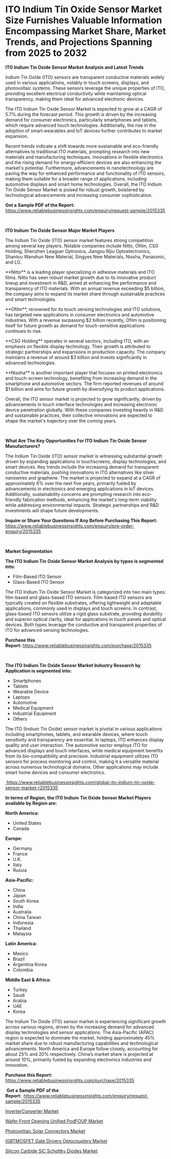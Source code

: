<p><h1>ITO Indium Tin Oxide Sensor Market Size Furnishes Valuable Information Encompassing Market Share, Market Trends, and Projections Spanning from 2025 to 2032</h1></p><p><strong>ITO Indium Tin Oxide Sensor Market Analysis and Latest Trends</strong></p>
<p><p>Indium Tin Oxide (ITO) sensors are transparent conductive materials widely used in various applications, notably in touch screens, displays, and photovoltaic systems. These sensors leverage the unique properties of ITO, providing excellent electrical conductivity while maintaining optical transparency, making them ideal for advanced electronic devices.</p><p>The ITO Indium Tin Oxide Sensor Market is expected to grow at a CAGR of 5.7% during the forecast period. This growth is driven by the increasing demand for consumer electronics, particularly smartphones and tablets, which require advanced touch technologies. Additionally, the rise in the adoption of smart wearables and IoT devices further contributes to market expansion. </p><p>Recent trends indicate a shift towards more sustainable and eco-friendly alternatives to traditional ITO materials, prompting research into new materials and manufacturing techniques. Innovations in flexible electronics and the rising demand for energy-efficient devices are also enhancing the market's potential. Furthermore, advancements in nanotechnology are paving the way for enhanced performance and functionality of ITO sensors, making them suitable for a broader range of applications, including automotive displays and smart home technologies. Overall, the ITO Indium Tin Oxide Sensor Market is poised for robust growth, bolstered by technological advancements and increasing consumer sophistication.</p></p>
<p><strong>Get a Sample PDF of the Report:&nbsp;</strong> <a href="https://www.reliablebusinessinsights.com/enquiry/request-sample/2015335?utm_campaign=950&utm_medium=2&utm_source=Github&utm_content=ia&utm_term=17012025&utm_id=ito-indium-tin-oxide-sensor">https://www.reliablebusinessinsights.com/enquiry/request-sample/2015335</a></p>
<p>&nbsp;</p>
<p><strong>ITO Indium Tin Oxide Sensor Major Market Players</strong></p>
<p><p>The Indium Tin Oxide (ITO) sensor market features strong competition among several key players. Notable companies include Nitto, Ofilm, CSG Holding, Shenzhen Leaguer Optronics, Jiangsu Rijiu Optoelectronics, Shantou Wanshun New Material, Singyes New Materials, Nissha, Panasonic, and LG. </p><p>**Nitto** is a leading player specializing in adhesive materials and ITO films. Nitto has seen robust market growth due to its innovative product lineup and investment in R&D, aimed at enhancing the performance and transparency of ITO materials. With an annual revenue exceeding $5 billion, the company aims to expand its market share through sustainable practices and smart technologies.</p><p>**Ofilm**, renowned for its touch sensing technologies and ITO solutions, has targeted new applications in consumer electronics and automotive industries. With a revenue surpassing $2 billion recently, Ofilm is positioning itself for future growth as demand for touch-sensitive applications continues to rise.</p><p>**CSG Holding** operates in several sectors, including ITO, with an emphasis on flexible display technology. Their growth is attributed to strategic partnerships and expansions in production capacity. The company maintains a revenue of around $3 billion and invests significantly in advanced technologies.</p><p>**Nissha** is another important player that focuses on printed electronics and touch-screen technology, benefiting from increasing demand in the smartphone and automotive sectors. The firm reported revenues of around $1 billion and aims for future growth by diversifying its product applications.</p><p>Overall, the ITO sensor market is projected to grow significantly, driven by advancements in touch interface technologies and increasing electronic device penetration globally. With these companies investing heavily in R&D and sustainable practices, their collective innovations are expected to shape the market's trajectory over the coming years.</p></p>
<p>&nbsp;</p>
<p><strong>What Are The Key Opportunities For ITO Indium Tin Oxide Sensor Manufacturers?</strong></p>
<p><p>The Indium Tin Oxide (ITO) sensor market is witnessing substantial growth driven by expanding applications in touchscreens, display technologies, and smart devices. Key trends include the increasing demand for transparent conductive materials, pushing innovations in ITO alternatives like silver nanowires and graphene. The market is projected to expand at a CAGR of approximately 6% over the next five years, primarily fueled by advancements in electronics and emerging applications in IoT devices. Additionally, sustainability concerns are prompting research into eco-friendly fabrication methods, enhancing the market's long-term viability while addressing environmental impacts. Strategic partnerships and R&D investments will shape future developments.</p></p>
<p><strong>Inquire or Share Your Questions If Any Before Purchasing This Report:</strong> <a href="https://www.reliablebusinessinsights.com/enquiry/pre-order-enquiry/2015335?utm_campaign=950&utm_medium=2&utm_source=Github&utm_content=ia&utm_term=17012025&utm_id=ito-indium-tin-oxide-sensor">https://www.reliablebusinessinsights.com/enquiry/pre-order-enquiry/2015335</a></p>
<p>&nbsp;</p>
<p><strong>Market Segmentation</strong></p>
<p><strong>The ITO Indium Tin Oxide Sensor Market Analysis by types is segmented into:</strong></p>
<p><ul><li>Film-Based ITO Sensor</li><li>Glass-Based ITO Sensor</li></ul></p>
<p><p>The ITO Indium Tin Oxide Sensor Market is categorized into two main types: film-based and glass-based ITO sensors. Film-based ITO sensors are typically created on flexible substrates, offering lightweight and adaptable applications, commonly used in displays and touch screens. In contrast, glass-based ITO sensors utilize a rigid glass substrate, providing durability and superior optical clarity, ideal for applications in touch panels and optical devices. Both types leverage the conductive and transparent properties of ITO for advanced sensing technologies.</p></p>
<p><strong>Purchase this Report:&nbsp;</strong><a href="https://www.reliablebusinessinsights.com/purchase/2015335?utm_campaign=950&utm_medium=2&utm_source=Github&utm_content=ia&utm_term=17012025&utm_id=ito-indium-tin-oxide-sensor">https://www.reliablebusinessinsights.com/purchase/2015335</a></p>
<p>&nbsp;</p>
<p><strong>The ITO Indium Tin Oxide Sensor Market Industry Research by Application is segmented into:</strong></p>
<p><ul><li>Smartphones</li><li>Tablets</li><li>Wearable Device</li><li>Laptops</li><li>Automotive</li><li>Medical Equipment</li><li>Industrial Equipment</li><li>Others</li></ul></p>
<p><p>The ITO (Indium Tin Oxide) sensor market is pivotal in various applications including smartphones, tablets, and wearable devices, where touch sensitivity and transparency are essential. In laptops, ITO enhances display quality and user interaction. The automotive sector employs ITO for advanced displays and touch interfaces, while medical equipment benefits from its bio-compatibility and precision. Industrial equipment utilizes ITO sensors for process monitoring and control, making it a versatile material across numerous technological domains. Other applications may include smart home devices and consumer electronics.</p></p>
<p><a href="https://www.reliablebusinessinsights.com/global-ito-indium-tin-oxide-sensor-market-r2015335?utm_campaign=950&utm_medium=2&utm_source=Github&utm_content=ia&utm_term=17012025&utm_id=ito-indium-tin-oxide-sensor">&nbsp;https://www.reliablebusinessinsights.com/global-ito-indium-tin-oxide-sensor-market-r2015335</a></p>
<p><strong>In terms of Region, the ITO Indium Tin Oxide Sensor Market Players available by Region are:</strong></p>
<p>
    <p> <strong> North America: </strong>
        <ul>
            <li>United States</li>
            <li>Canada</li>
        </ul>
        </p> 
    <p> <strong> Europe: </strong>
        <ul>
            <li>Germany</li>
            <li>France</li>
            <li>U.K.</li>
            <li>Italy</li>
            <li>Russia</li>
        </ul>
        </p> 
    <p> <strong> Asia-Pacific: </strong>
        <ul>
            <li>China</li>
            <li>Japan</li>
            <li>South Korea</li>
            <li>India</li>
            <li>Australia</li>
            <li>China Taiwan</li>
            <li>Indonesia</li>
            <li>Thailand</li>
            <li>Malaysia</li>
        </ul>
        </p> 
    <p> <strong> Latin America: </strong>
        <ul>
            <li>Mexico</li>
            <li>Brazil</li>
            <li>Argentina Korea</li>
            <li>Colombia</li>
        </ul>
        </p> 
    <p> <strong> Middle East & Africa: </strong>
        <ul>
            <li>Turkey</li>
            <li>Saudi</li>
            <li>Arabia</li>
            <li>UAE</li>
            <li>Korea</li>
        </ul>
    </p>
    </p>
<p><p>The Indium Tin Oxide (ITO) sensor market is experiencing significant growth across various regions, driven by the increasing demand for advanced display technologies and sensor applications. The Asia-Pacific (APAC) region is expected to dominate the market, holding approximately 45% market share due to robust manufacturing capabilities and technological advancements. North America and Europe follow closely, accounting for about 25% and 20% respectively. China’s market share is projected at around 10%, primarily fueled by expanding electronics industries and innovation.</p></p>
<p><strong>Purchase this Report: </strong><a href="https://www.reliablebusinessinsights.com/purchase/2015335?utm_campaign=950&utm_medium=2&utm_source=Github&utm_content=ia&utm_term=17012025&utm_id=ito-indium-tin-oxide-sensor">https://www.reliablebusinessinsights.com/purchase/2015335</a></p>
<p>&nbsp;<strong>Get a Sample PDF of the Report:&nbsp;&nbsp;</strong><a href="https://www.reliablebusinessinsights.com/enquiry/request-sample/2015335?utm_campaign=950&utm_medium=2&utm_source=Github&utm_content=ia&utm_term=17012025&utm_id=ito-indium-tin-oxide-sensor">https://www.reliablebusinessinsights.com/enquiry/request-sample/2015335</a></p>
<p><strong></strong></p>
<p><p><a href="https://github.com/hammelximalschid/Market-Research-Report-List-1/blob/main/inverterconverter-market.md?utm_campaign=950&utm_medium=2&utm_source=Github&utm_content=ia&utm_term=17012025&utm_id=ito-indium-tin-oxide-sensor">InverterConverter Market</a></p><p><a href="https://github.com/kimberjam0i/Market-Research-Report-List-1/blob/main/wafer-front-opening-unified-podfoup-market.md?utm_campaign=950&utm_medium=2&utm_source=Github&utm_content=ia&utm_term=17012025&utm_id=ito-indium-tin-oxide-sensor">Wafer Front Opening Unified PodFOUP Market</a></p><p><a href="https://github.com/lashaunm5st/Market-Research-Report-List-1/blob/main/photovoltaic-solar-connectors-market.md?utm_campaign=950&utm_medium=2&utm_source=Github&utm_content=ia&utm_term=17012025&utm_id=ito-indium-tin-oxide-sensor">Photovoltaic Solar Connectors Market</a></p><p><a href="https://github.com/osbornrdaflalo/Market-Research-Report-List-1/blob/main/igbtmosfet-gate-drivers-optocouplers-market.md?utm_campaign=950&utm_medium=2&utm_source=Github&utm_content=ia&utm_term=17012025&utm_id=ito-indium-tin-oxide-sensor">IGBTMOSFET Gate Drivers Optocouplers Market</a></p><p><a href="https://github.com/antonioc6hal/Market-Research-Report-List-1/blob/main/silicon-carbide-sic-schottky-diodes-market.md?utm_campaign=950&utm_medium=2&utm_source=Github&utm_content=ia&utm_term=17012025&utm_id=ito-indium-tin-oxide-sensor">Silicon Carbide SiC Schottky Diodes Market</a></p></p>